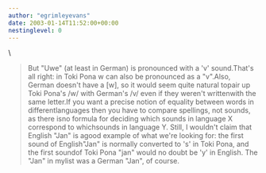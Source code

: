 ```yaml
---
author: "egrimleyevans"
date: 2003-01-14T11:52:00+00:00
nestinglevel: 0
---
```

\
> But "Uwe" (at least in German) is pronounced with a 'v' sound.That's all right: in Toki Pona w can also be pronounced as a "v".Also, German doesn't have a \[w\], so it would seem quite natural topair up Toki Pona's /w/ with German's /v/ even if they weren't writtenwith the same letter.If you want a precise notion of equality between words in differentlanguages then you have to compare spellings, not sounds, as there isno formula for deciding which sounds in language X correspond to whichsounds in language Y. Still, I wouldn't claim that English "Jan" is agood example of what we're looking for: the first sound of English"Jan" is normally converted to 's' in Toki Pona, and the first soundof Toki Pona "jan" would no doubt be 'y' in English. The "Jan" in mylist was a German "Jan", of course.